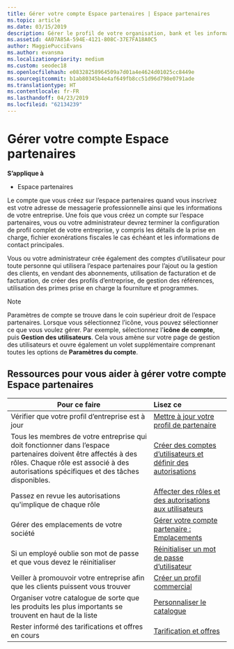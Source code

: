 ```yaml
---
title: Gérer votre compte Espace partenaires | Espace partenaires
ms.topic: article
ms.date: 03/15/2019
description: Gérer le profil de votre organisation, bank et les informations fiscales et les utilisateurs de partenaires.
ms.assetid: 4A07A85A-594E-4121-808C-37E7FA18A0C5
author: MaggiePucciEvans
ms.author: evansma
ms.localizationpriority: medium
ms.custom: seodec18
ms.openlocfilehash: e08328258964509a7d01a4e4624d01025cc8449e
ms.sourcegitcommit: b1ab80345b4e4af649fb8cc51d96d798e0791ade
ms.translationtype: HT
ms.contentlocale: fr-FR
ms.lasthandoff: 04/23/2019
ms.locfileid: "62134239"
---
```

# <a name="manage-your-partner-center-account"></a>Gérer votre compte Espace partenaires

**S’applique à**

-  Espace partenaires

Le compte que vous créez sur l’espace partenaires quand vous inscrivez est votre adresse de messagerie professionnelle ainsi que les informations de votre entreprise. Une fois que vous créez un compte sur l’espace partenaires, vous ou votre administrateur devrez terminer la configuration de profil complet de votre entreprise, y compris les détails de la prise en charge, fichier exonérations fiscales le cas échéant et les informations de contact principales. 

Vous ou votre administrateur crée également des comptes d’utilisateur pour toute personne qui utilisera l’espace partenaires pour l’ajout ou la gestion des clients, en vendant des abonnements, utilisation de facturation et de facturation, de créer des profils d’entreprise, de gestion des références, utilisation des primes prise en charge la fourniture et programmes.

>[!NOTE]
>Paramètres de compte se trouve dans le coin supérieur droit de l’espace partenaires. Lorsque vous sélectionnez l’icône, vous pouvez sélectionner ce que vous voulez gérer. Par exemple, sélectionnez l'**icône de compte**, puis **Gestion des utilisateurs**. Cela vous amène sur votre page de gestion des utilisateurs et ouvre également un volet supplémentaire comprenant toutes les options de **Paramètres du compte**.


## <a name="resources-to-help-you-manage-your-partner-center-account"></a>Ressources pour vous aider à gérer votre compte Espace partenaires

|**Pour ce faire**   |**Lisez ce**   |
|-----------------------|:-----------------------|
|Vérifier que votre profil d’entreprise est à jour   |[Mettre à jour votre profil de partenaire](update-your-partner-profile.md)|
|Tous les membres de votre entreprise qui doit fonctionner dans l’espace partenaires doivent être affectés à des rôles. Chaque rôle est associé à des autorisations spécifiques et des tâches disponibles.|[Créer des comptes d’utilisateurs et définir des autorisations](create-user-accounts-and-set-permissions.md)|
|Passez en revue les autorisations qu'implique de chaque rôle|[Affecter des rôles et des autorisations aux utilisateurs](permissions-overview.md)
|Gérer des emplacements de votre société|[Gérer votre compte partenaire : Emplacements](manage-locations.md)
|Si un employé oublie son mot de passe et que vous devez le réinitialiser  |[Réinitialiser un mot de passe d’utilisateur](reset-a-user-password.md)|
|Veiller à promouvoir votre entreprise afin que les clients puissent vous trouver   |[Créer un profil commercial](create-a-marketing-profile.md)|
|Organiser votre catalogue de sorte que les produits les plus importants se trouvent en haut de la liste   |[Personnaliser le catalogue](customize-the-catalog.md)|
|Rester informé des tarifications et offres en cours   |[Tarification et offres](pricing-and-offers.md)|













 

 



